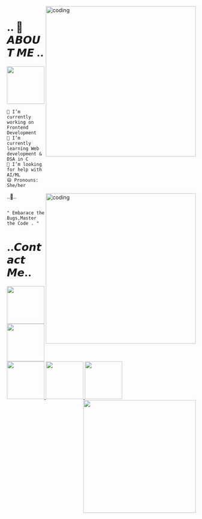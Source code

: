 <img align="right" alt="coding" width="400" src="https://media.giphy.com/media/tnLPi4IVEnG2Q/giphy.gif"> 
   
#    .. 🍄𝘼𝘽𝙊𝙐𝙏 𝙈𝙀 .. 

 <div id="header">
  
<img src="https://user-images.githubusercontent.com/74038190/216656987-9b3a52af-79d3-418c-8789-579955588e68.gif" width="100">



    🔭 I’m currently working on Frontend Development 
    🌱 I’m currently learning Web development & DSA in C 
    🤔 I’m looking for help with AI/ML 
    😄 Pronouns: She/her
  <img align="right" alt="coding" width="400" src="https://user-images.githubusercontent.com/74038190/221352987-68da234d-4d62-4e9d-9d7f-098dc657c2dc.gif">  
..🌼..
<div id="header">
     
                            " Embarace the Bugs,Master the Code . "
</div>

                         
          

# ..𝘾𝙤𝙣𝙩𝙖𝙘𝙩 𝙈𝙚..
<div id="badges">
  <a href="https://www.linkedin.com/in/ankita-samantaray-84812a25b/">
    <img src="https://user-images.githubusercontent.com/74038190/235294012-0a55e343-37ad-4b0f-924f-c8431d9d2483.gif" width="100" />
  </a>
  <a href="https://www.youtube.com/channel/UC2zIvzjxJtoG8l0AqaI5gqg">
    <img src="https://user-images.githubusercontent.com/74038190/235294007-de441046-823e-4eff-89bf-d4df52858b65.gif" width="100" />
  </a>
  <a href="https://twitter.com/Anks1ta5">
    <img src="https://user-images.githubusercontent.com/74038190/235294011-b8074c31-9097-4a65-a594-4151b58743a8.gif" width="100" />
  </a>
  <a href="https://discord.com/channels/@me">
    <img src="https://user-images.githubusercontent.com/74038190/235294015-47144047-25ab-417c-af1b-6746820a20ff.gif" width="100" />
  <a href="https://www.instagram.com/anks_1.ta5/"> 
    <img src="https://user-images.githubusercontent.com/74038190/235294013-a33e5c43-a01c-43f6-b44d-a406d8b4ab75.gif" width="100" />
  </a>
  </a>
</div>
<div id="header">
  <img align="right" src="https://media.giphy.com/media/kOXvLje0ahPb72fVLn/giphy.gif" width="300"> 
</div>

  <div id="badges">
 <img src="https://komarev.com/ghpvc/?Ankita-Samantaray&style=flat-square&color=blue" alt=""/>
</div>

